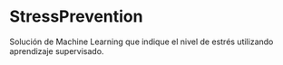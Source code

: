 # StressPrevention
 Solución de Machine Learning que indique el nivel de estrés utilizando aprendizaje supervisado.
